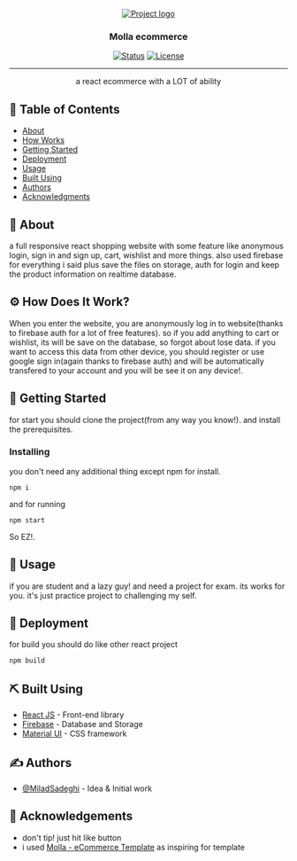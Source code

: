 

<p align="center">
  <a href="" rel="noopener" align="center">
   <img src="https://s6.uupload.ir/files/logo-footer_jfi6.png"
   alt="Project logo" align="center" >
 </a>
</p>


<h3 align="center">Molla ecommerce</h3>

<div align="center">

[![Status](https://img.shields.io/badge/status-active-success.svg)]()
[![License](https://img.shields.io/badge/license-MIT-blue.svg)](/LICENSE)

</div>

---

<p align="center">a react ecommerce with a LOT of ability
    <br> 
</p>

## 📝 Table of Contents

- [About](#about)
- [How Works](#work)
- [Getting Started](#getting_started)
- [Deployment](#deployment)
- [Usage](#usage)
- [Built Using](#built_using)
- [Authors](#authors)
- [Acknowledgments](#acknowledgement)

## 🧐 About <a name = "about"></a>

a full responsive react shopping website with some feature like anonymous login, sign in and sign up,  cart, wishlist and more things. also used firebase for everything i said plus save the files on storage, auth for login and keep the product information on realtime database.

## ⚙ How Does It Work? <a name="work"></a>
When you enter the website, you are anonymously log in to website(thanks to firebase auth for a lot of free features). so if you add anything to cart or wishlist, its will be save on the database, so forgot about lose data. if you want to access this data from other device, you should register or use google sign in(again thanks to firebase auth) and will be automatically transfered to your account and you will be see it on any device!.


## 🏁 Getting Started <a name = "getting_started"></a>

for start you should clone the project(from any way you know!). and install the prerequisites.

### Installing

you don't need any additional thing except npm for install.

```
npm i
```

and for running

```
npm start
```

So EZ!.


## 🎈 Usage <a name="usage"></a>
if you are student and a lazy guy! and need a project for exam. its works for you. it's just practice project to challenging my self.

## 🚀 Deployment <a name = "deployment"></a>

for build you should do like other react project

```
npm build
```

## ⛏️ Built Using <a name = "built_using"></a>

- [React JS](https://reactjs.org/) - Front-end library
- [Firebase](https://firebase.google.com/) - Database and Storage
- [Material UI](https://mui.com/) - CSS framework

## ✍️ Authors <a name = "authors"></a>

- [@MiladSadeghi](https://github.com/MiladSadeghi) - Idea & Initial work

## 🎉 Acknowledgements <a name = "acknowledgement"></a>

- don't tip! just hit like button
- i used [Molla - eCommerce Template](https://themeforest.net/item/molla-ecommerce-html5-template/25119280) as inspiring for template
